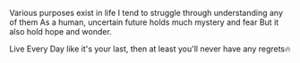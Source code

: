 Various purposes exist in life
I tend to struggle through understanding any of them
As a human, uncertain future holds much mystery and fear
But it also hold hope and wonder.

Live Every Day like it's your last,
then at least you'll never have any regrets🔥
